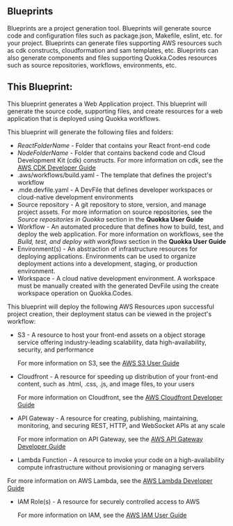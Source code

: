 ## Blueprints

Blueprints are a project generation tool. Blueprints will generate source code and configuration files such as package.json, Makefile, eslint, etc. for your project.
Blueprints can generate files supporting AWS resources such as cdk constructs, cloudformation and sam templates, etc.
Blueprints can also generate components and files supporting Quokka.Codes resources such as source repositories, workflows, environments, etc.

## This Blueprint:
This blueprint generates a Web Application project. This blueprint will generate the source code, supporting files, and create resources for a web application that is deployed using Quokka workflows.

This blueprint will generate the following files and folders:

- *ReactFolderName* - Folder that contains your React front-end code
- *NodeFolderName* - Folder that contains backend code and Cloud Development Kit (cdk) constructs. For more information on cdk, see the [AWS CDK Developer Guide](https://docs.aws.amazon.com/cdk/v2/guide/home.html)
- .aws/workflows/build.yaml - The template that defines the project's workflow
- .mde.devfile.yaml - A DevFile that defines developer workspaces or cloud-native development environments
- Source repository - A git repository to store, version, and manage project assets. For more information on source repositories, see the _Source repositories in Quokka_ section in the **Quokka User Guide**
- Workflow - An automated procedure that defines how to build, test, and deploy the web application. For more information on workflows, see the _Build, test, and deploy with workflows_ section in the **Quokka User Guide**
- Environment(s) - An abstraction of infrastructure resources for deploying applications. Environments can be used to organize deployment actions into a development, staging, or production environment.
- Workspace - A cloud native development environment. A workspace must be manually created with the generated DevFile using the create workspace operation on Quokka.Codes.

This blueprint will deploy the following AWS Resources upon successful project creation, their deployment status can be viewed in the project's workflow:

- S3 - A resource to host your front-end assets on a object storage service offering industry-leading scalability, data high-availability, security, and performance

  For more information on S3, see the [AWS S3 User Guide](https://docs.aws.amazon.com/AmazonS3/latest/userguide/Welcome.html)

- Cloudfront - A resource for speeding up distribution of your front-end content, such as .html, .css, .js, and image files, to your users

  For more information on Cloudfront, see the [AWS Cloudfront Developer Guide](https://docs.aws.amazon.com/AmazonCloudFront/latest/DeveloperGuide/Introduction.html)

- API Gateway -  A resource for creating, publishing, maintaining, monitoring, and securing REST, HTTP, and WebSocket APIs at any scale

  For more information on API Gateway, see the [AWS API Gateway Developer Guide](https://docs.aws.amazon.com/apigateway/latest/developerguide/welcome.html)

- Lambda Function - A resource to invoke your code on a high-availability compute infrastructure without provisioning or managing servers

For more information on AWS Lambda, see the [AWS Lambda Developer Guide](https://docs.aws.amazon.com/lambda/latest/dg/welcome.html)

- IAM Role(s) - A resource for securely controlled access to AWS

  For more information on IAM, see the [AWS IAM User Guide](https://docs.aws.amazon.com/IAM/latest/UserGuide/introduction.html)
